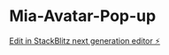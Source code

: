 # Mia-Avatar-Pop-up

[Edit in StackBlitz next generation editor ⚡️](https://stackblitz.com/~/github.com/lotrlol/Mia-Avatar-Pop-up)